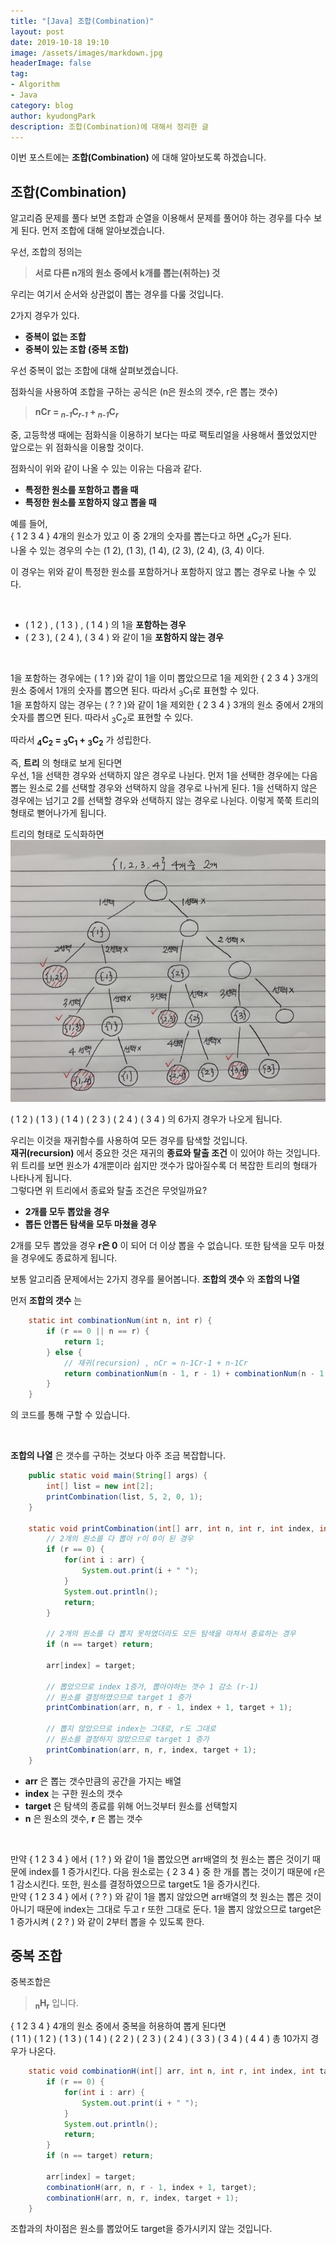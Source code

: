 ```yaml
---
title: "[Java] 조합(Combination)"
layout: post
date: 2019-10-18 19:10
image: /assets/images/markdown.jpg
headerImage: false
tag:
- Algorithm
- Java
category: blog
author: kyudongPark
description: 조합(Combination)에 대해서 정리한 글
---
```


이번 포스트에는 **조합(Combination)** 에 대해 알아보도록 하겠습니다. 

## 조합(Combination) 

알고리즘 문제를 풀다 보면 조합과 순열을 이용해서 문제를 풀어야 하는 경우를 다수 보게 된다. 먼저 조합에 대해 알아보겠습니다.  

우선, 조합의 정의는  
> **서로 다른 n개의 원소 중에서 k개를 뽑는(취하는) 것**

우리는 여기서 순서와 상관없이 뽑는 경우를 다룰 것입니다.

2가지 경우가 있다. 
* **중복이 없는 조합**
* **중복이 있는 조합 (중복 조합)**

우선 중복이 없는 조합에 대해 살펴보겠습니다.

점화식을 사용하여 조합을 구하는 공식은 (n은 원소의 갯수, r은 뽑는 갯수)
> **nCr = <em><sub>n-1</sub></em>C<em><sub>r-1</sub></em> + <em><sub>n-1</sub></em>C<em><sub>r</sub></em>**


중, 고등학생 때에는 점화식을 이용하기 보다는 따로 팩토리얼을 사용해서 풀었었지만 앞으로는 위 점화식을 이용할 것이다.  

점화식이 위와 같이 나올 수 있는 이유는 다음과 같다. 

* **특정한 원소를 포함하고 뽑을 때**
* **특정한 원소를 포함하지 않고 뽑을 때**

예를 들어,  
{ 1 2 3 4 } 4개의 원소가 있고 이 중 2개의 숫자를 뽑는다고 하면 <sub>4</sub>C<sub>2</sub>가 된다.  
나올 수 있는 경우의 수는 (1 2), (1 3), (1 4), (2 3), (2 4), (3, 4) 이다.  

이 경우는 위와 같이 특정한 원소를 포함하거나 포함하지 않고 뽑는 경우로 나눌 수 있다.  

<br>

* ( 1  2 ) , ( 1  3 ) , ( 1  4 ) 의 1을 **포함하는 경우**
* ( 2  3 ), ( 2  4 ), ( 3  4 ) 와 같이 1을 **포함하지 않는 경우**

<br>

1을 포함하는 경우에는 ( 1  ? )와 같이 1을 이미 뽑았으므로 1을 제외한 {  2  3  4  } 3개의 원소 중에서 1개의 숫자를 뽑으면 된다. 따라서 <sub>3</sub>C<sub>1</sub>로 표현할 수 있다.  
1을 포함하지 않는 경우는 ( ?  ? )와 같이 1을 제외한 {  2  3  4  } 3개의 원소 중에서 2개의 숫자를 뽑으면 된다. 따라서 
<sub>3</sub>C<sub>2</sub>로 표현할 수 있다. 

따라서 **<sub>4</sub>C<sub>2</sub> = <sub>3</sub>C<sub>1</sub> + <sub>3</sub>C<sub>2</sub>** 가 성립한다. 

즉, **트리** 의 형태로 보게 된다면  
우선, 1을 선택한 경우와 선택하지 않은 경우로 나뉜다. 먼저 1을 선택한 경우에는 다음 뽑는 원소로 2를 선택할 경우와 선택하지 않을 경우로 나뉘게 된다. 1을 선택하지 않은 경우에는 넘기고 2를 선택할 경우와 선택하지 않는 경우로 나뉜다. 이렇게 쭉쭉 트리의 형태로 뻗어나가게 됩니다. 

트리의 형태로 도식화하면 
![combinationTree](../assets/images/combTree.jpeg)

( 1 2 )  ( 1 3 )  ( 1 4 )  ( 2 3 )  ( 2 4 )  ( 3 4 ) 의 6가지 경우가 나오게 됩니다. 
    

우리는 이것을 재귀함수를 사용하여 모든 경우를 탐색할 것입니다.  
**재귀(recursion)** 에서 중요한 것은 재귀의 **종료와 탈출 조건** 이 있어야 하는 것입니다. 위 트리를 보면 원소가 4개뿐이라 쉽지만 갯수가 많아질수록 더 복잡한 트리의 형태가 나타나게 됩니다.  
그렇다면 위 트리에서 종료와 탈출 조건은 무엇일까요?

* **2개를 모두 뽑았을 경우**
* **뽑든 안뽑든 탐색을 모두 마쳤을 경우**


2개를 모두 뽑았을 경우 **r은 0** 이 되어 더 이상 뽑을 수 없습니다. 또한 탐색을 모두 마쳤을 경우에도 종료하게 됩니다. 

보통 알고리즘 문제에서는 2가지 경우를 물어봅니다. **조합의 갯수** 와 **조합의 나열**

먼저 **조합의 갯수** 는

```java
    static int combinationNum(int n, int r) {
        if (r == 0 || n == r) {
            return 1;
        } else {
            // 재귀(recursion) , nCr = n-1Cr-1 + n-1Cr
            return combinationNum(n - 1, r - 1) + combinationNum(n - 1, r);
        }
    }
```

의 코드를 통해 구할 수 있습니다.

<br>

**조합의 나열** 은 갯수를 구하는 것보다 아주 조금 복잡합니다. 

```java
    public static void main(String[] args) {
        int[] list = new int[2];
        printCombination(list, 5, 2, 0, 1);
    }

    static void printCombination(int[] arr, int n, int r, int index, int target) {
        // 2개의 원소를 다 뽑아 r이 0이 된 경우 
        if (r == 0) {
            for(int i : arr) {
                System.out.print(i + " ");
            }
            System.out.println();
            return;
        }
        
        // 2개의 원소를 다 뽑지 못하였더라도 모든 탐색을 마쳐서 종료하는 경우 
        if (n == target) return;

        arr[index] = target;
        
        // 뽑았으므로 index 1증가, 뽑아야하는 갯수 1 감소 (r-1)
        // 원소를 결정하였으므로 target 1 증가 
        printCombination(arr, n, r - 1, index + 1, target + 1);
        
        // 뽑지 않았으므로 index는 그대로, r도 그대로
        // 원소를 결정하지 않았으므로 target 1 증가
        printCombination(arr, n, r, index, target + 1);
    }
```

* **arr** 은 뽑는 갯수만큼의 공간을 가지는 배열
* **index** 는 구한 원소의 갯수
* **target** 은 탐색의 종료를 위해 어느것부터 원소를 선택할지
* **n** 은 원소의 갯수, **r** 은 뽑는 갯수

<br>

만약 {  1  2  3  4  } 에서 (  1  ?  ) 와 같이 1을 뽑았으면 arr배열의 첫 원소는 뽑은 것이기 때문에 index를 1 증가시킨다. 다음 원소로는 {  2  3  4  } 중 한 개를 뽑는 것이기 때문에 r은 1 감소시킨다. 또한, 원소를 결정하였으므로 target도 1을 증가시킨다.  
만약 {  1  2  3  4  } 에서 (  ?  ?  ) 와 같이 1을 뽑지 않았으면 arr배열의 첫 원소는 뽑은 것이 아니기 때문에 index는 그대로 두고 r 또한 그대로 둔다. 
1을 뽑지 않았으므로 target은 1 증가시켜 (  2  ?  ) 와 같이 2부터 뽑을 수 있도록 한다. 




## 중복 조합

중복조합은 
> **<sub>n</sub>H<sub>r</sub>** 입니다.

{  1  2  3  4  } 4개의 원소 중에서 중복을 허용하여 뽑게 된다면  
( 1 1 ) ( 1 2 ) ( 1 3 ) ( 1 4 ) ( 2 2 ) ( 2 3 ) ( 2 4 ) ( 3 3 ) ( 3 4 ) ( 4 4 ) 총 10가지 경우가 나온다. 

```java
    static void combinationH(int[] arr, int n, int r, int index, int target) {
        if (r == 0) {
            for(int i : arr) {
                System.out.print(i + " ");
            }
            System.out.println();
            return;
        }
        if (n == target) return;

        arr[index] = target;
        combinationH(arr, n, r - 1, index + 1, target);
        combinationH(arr, n, r, index, target + 1);
    }
```

조합과의 차이점은 원소를 뽑았어도 target을 증가시키지 않는 것입니다. 
